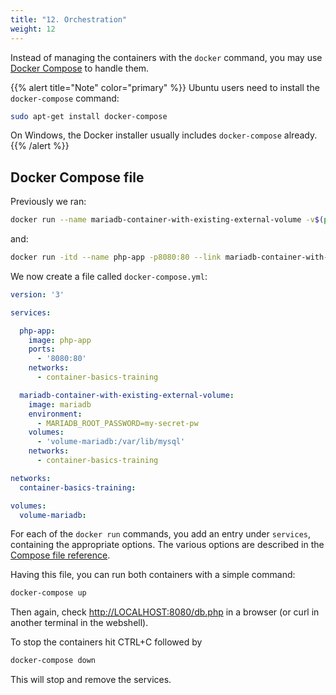```yaml
---
title: "12. Orchestration"
weight: 12
---
```


Instead of managing the containers with the `docker` command, you may use [Docker Compose](https://docs.docker.com/compose/) to handle them.

{{% alert title="Note" color="primary" %}}
Ubuntu users need to install the `docker-compose` command:

```bash
sudo apt-get install docker-compose
```

On Windows, the Docker installer usually includes `docker-compose` already.
{{% /alert %}}


## Docker Compose file

Previously we ran:

```bash
docker run --name mariadb-container-with-existing-external-volume -v$(pwd)/datastore-mysql:/var/lib/mysql -it -e MARIADB_ROOT_PASSWORD=my-secret-pw -d mariadb
```

and:

```bash
docker run -itd --name php-app -p8080:80 --link mariadb-container-with-existing-external-volume php-app
```

We now create a file called `docker-compose.yml`:

```yaml
version: '3'

services:

  php-app:
    image: php-app
    ports:
      - '8080:80'
    networks:
      - container-basics-training

  mariadb-container-with-existing-external-volume:
    image: mariadb
    environment:
      - MARIADB_ROOT_PASSWORD=my-secret-pw
    volumes:
      - 'volume-mariadb:/var/lib/mysql'
    networks:
      - container-basics-training

networks:
  container-basics-training:

volumes:
  volume-mariadb:
```

For each of the `docker run` commands, you add an entry under `services`, containing the appropriate options. The various options are described in the [Compose file reference](https://docs.docker.com/compose/compose-file/).

Having this file, you can run both containers with a simple command:

```bash
docker-compose up
```

Then again, check <http://LOCALHOST:8080/db.php> in a browser (or curl in another terminal in the webshell).

To stop the containers hit CTRL+C followed by

```bash
docker-compose down
```
This will stop and remove the services.

